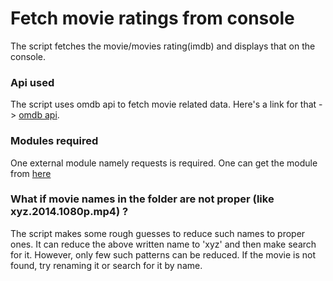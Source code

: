 # Fetch movie ratings from console
The script fetches the movie/movies rating(imdb) and displays that on the console.

### Api used
The script uses omdb api to fetch movie related data. Here's a link for that -> [omdb api](http://omdbapi.com).

### Modules required
One external module namely requests is required. One can get the module from [here](http://docs.python-requests.org/en/latest/user/install/#install)

### What if movie names in the folder are not proper (like xyz.2014.1080p.mp4) ?
The script makes some rough guesses to reduce such names to proper ones. It can reduce the above written name to 'xyz' and then make search for it. However, only few such patterns can be reduced. If the movie is not found, try renaming it or search for it by name.

